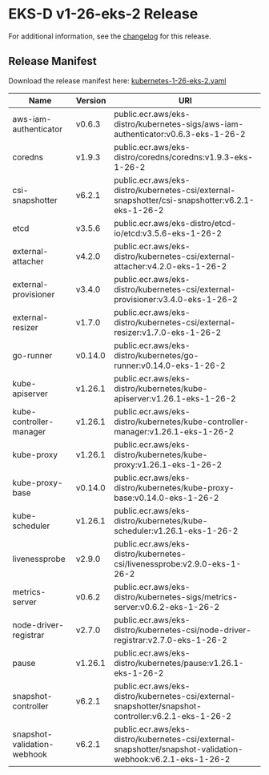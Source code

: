 # EKS-D v1-26-eks-2 Release

For additional information, see the [changelog](CHANGELOG-v1-26-eks-2.md) for this release.

## Release Manifest

Download the release manifest here: [kubernetes-1-26-eks-2.yaml](https://distro.eks.amazonaws.com/kubernetes-1-26/kubernetes-1-26-eks-2.yaml)

| Name | Version | URI |
|------|---------|-----|
| aws-iam-authenticator | v0.6.3 | public.ecr.aws/eks-distro/kubernetes-sigs/aws-iam-authenticator:v0.6.3-eks-1-26-2 |
| coredns | v1.9.3 | public.ecr.aws/eks-distro/coredns/coredns:v1.9.3-eks-1-26-2 |
| csi-snapshotter | v6.2.1 | public.ecr.aws/eks-distro/kubernetes-csi/external-snapshotter/csi-snapshotter:v6.2.1-eks-1-26-2 |
| etcd | v3.5.6 | public.ecr.aws/eks-distro/etcd-io/etcd:v3.5.6-eks-1-26-2 |
| external-attacher | v4.2.0 | public.ecr.aws/eks-distro/kubernetes-csi/external-attacher:v4.2.0-eks-1-26-2 |
| external-provisioner | v3.4.0 | public.ecr.aws/eks-distro/kubernetes-csi/external-provisioner:v3.4.0-eks-1-26-2 |
| external-resizer | v1.7.0 | public.ecr.aws/eks-distro/kubernetes-csi/external-resizer:v1.7.0-eks-1-26-2 |
| go-runner | v0.14.0 | public.ecr.aws/eks-distro/kubernetes/go-runner:v0.14.0-eks-1-26-2 |
| kube-apiserver | v1.26.1 | public.ecr.aws/eks-distro/kubernetes/kube-apiserver:v1.26.1-eks-1-26-2 |
| kube-controller-manager | v1.26.1 | public.ecr.aws/eks-distro/kubernetes/kube-controller-manager:v1.26.1-eks-1-26-2 |
| kube-proxy | v1.26.1 | public.ecr.aws/eks-distro/kubernetes/kube-proxy:v1.26.1-eks-1-26-2 |
| kube-proxy-base | v0.14.0 | public.ecr.aws/eks-distro/kubernetes/kube-proxy-base:v0.14.0-eks-1-26-2 |
| kube-scheduler | v1.26.1 | public.ecr.aws/eks-distro/kubernetes/kube-scheduler:v1.26.1-eks-1-26-2 |
| livenessprobe | v2.9.0 | public.ecr.aws/eks-distro/kubernetes-csi/livenessprobe:v2.9.0-eks-1-26-2 |
| metrics-server | v0.6.2 | public.ecr.aws/eks-distro/kubernetes-sigs/metrics-server:v0.6.2-eks-1-26-2 |
| node-driver-registrar | v2.7.0 | public.ecr.aws/eks-distro/kubernetes-csi/node-driver-registrar:v2.7.0-eks-1-26-2 |
| pause | v1.26.1 | public.ecr.aws/eks-distro/kubernetes/pause:v1.26.1-eks-1-26-2 |
| snapshot-controller | v6.2.1 | public.ecr.aws/eks-distro/kubernetes-csi/external-snapshotter/snapshot-controller:v6.2.1-eks-1-26-2 |
| snapshot-validation-webhook | v6.2.1 | public.ecr.aws/eks-distro/kubernetes-csi/external-snapshotter/snapshot-validation-webhook:v6.2.1-eks-1-26-2 |
